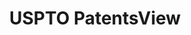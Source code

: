 ---
layout: default
bigquery: https://console.cloud.google.com/bigquery?p=patents-public-data&d=patentsview&page=dataset
citation: Attribution should be given to PatentsView for use, distribution, or derivative
  works.
code: https://github.com/CSSIP-AIR/PatentsView-Code-Snippets/
contributors: USPTO
cost: None
description: 'PatentsView includes US patent data including raw data (summaries, applications,
  pregrant applications), disambugations of inventors and assignees, and inventor
  gender estimates.  Also foreign priority data, # of figures and sheets, and government
  interest statements.'
documentation: https://patentsview.org/query/builder-faqs
last_edit: 04/13/2022, 06:30:15
location: https://patentsview.org/
maintained_by: USPTO
record_creation_timestamp: 12/2/2020 17:20:46
schema_fields:
- rel_id
- lawyer_id
- disamb_inventor_id_20171003
- disamb_inventor_id_20191231
- role
- field_id
- variety
- section_id
- subsection_id
- subclass
- disamb_inventor_id_20201229
- subclass_id
- type
- kind
- series_code
- group_id
- _371_date
- male_flag
- subgroup_id
- length
- rawassignee_id
- classification_status
- disamb_assignee_id_20181127
- organization
- ipc_version_indicator
- dependent
- category
- level_two
- num_sheets
- disclaimer_date
- date
- publication_number
- f371_date
- city
- disamb_assignee_id_20190820
- relkind
- rawlocation_id
- withdrawn
- latin_name
- number
- patent_id
- filename
- classification_data_source
- deceased
- application_id
- disamb_assignee_id_20190312
- main_group
- doctype
- male
- name_last
- level_one
- classification_value
- sequence
- lapse_of_patent
- county
- text
- sector_title
- _102_date
- disamb_inventor_id_20170307
- assignee_id
- level_three
- symbol_position
- f102_date
- rawinventor_id
- group
- ipc_class
- category_id
- disamb_assignee_id_20200630
- disamb_inventor_id_20190312
- disamb_inventor_id_20171226
- name_first
- status
- country
- doc_type
- subgroup
- disamb_inventor_id_20190820
- disamb_assignee_id_20191231
- country_transformed
- disamb_inventor_id_20200331
- subcategory_id
- disamb_assignee_id_20191008
- location_id
- num
- county_fips
- action_date
- contract_award_number
- citation_id
- term_grant
- title
- state_fips
- disamb_assignee_id_20200331
- designation
- organization_id
- num_figures
- mainclass_id
- section
- inventor_id
- state
- num_claims
- disamb_inventor_id_20170808
- applicant_type
- gi_statement
- uuid
- exemplary
- classification_level
- disamb_inventor_id_20200630
- reldocno
- disamb_inventor_id_20191008
- rule_47
- attribution_status
- longitude
- term_disclaimer
- term_extension
- disamb_assignee_id_20200929
- lname
- name
- disamb_inventor_id_20180528
- id
- abstract
- field_title
- disamb_inventor_id_20200929
- fname
- latlong
- latitude
- disamb_inventor_id_20181127
shortname: patentsview
tags:
- disambiguation
- United States
- gender
terms_of_use: Creative Commons Attribution 4.0 International License.
timeframe: 1963-1999
title: USPTO PatentsView
uuid: cf1780b1-e265-4e49-8d1d-83b9cfe0fd9a
---